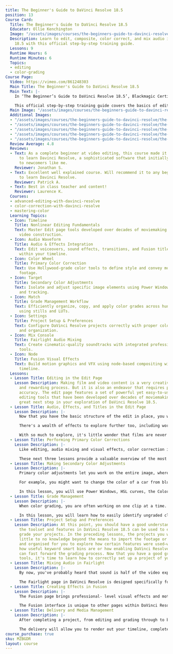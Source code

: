 ```yaml
---
title: The Beginner's Guide to DaVinci Resolve 18.5
position: 13
Course Card:
  Title: The Beginner's Guide to DaVinci Resolve 18.5
  Educator: Ollie Kenchington
  Image: "/assets/images/courses/the-beginners-guide-to-davinci-resolve/the-beginners-guide-to-davinci-resolve.jpg"
  Description: Learn to edit, composite, color correct, and mix audio in DaVinci Resolve
    18.5 with this official step-by-step training guide.
  Lessons: 9
  Runtime Hours: 6
  Runtime Minutes: 6
  Topics:
  - editing
  - color-grading
Course Page:
  Video: https://vimeo.com/861248303
  Main Title: The Beginner's Guide to DaVinci Resolve 18.5
  Main Text: |-
    In ‘The Beginner’s Guide to DaVinci Resolve 18.5’, Blackmagic Certified Trainer, Ollie Kenchington, teaches editors, artists, and students how to edit, composite, color correct, and mix audio in DaVinci Resolve. All you need is a Mac or Windows computer, the free download version of DaVinci Resolve 18.5, and a passion to learn.

    This official step-by-step training guide covers the basics of editing, visual effects, motion graphics, color correction, and audio so you can quickly get to grips with this ubiquitous software. You will learn all you need to take the optional Blackmagic Certified Professional exam, plus Ollie has added in additional content that shines a light on the most exciting new additions in 18.5.
  Main Image: "/assets/images/courses/the-beginners-guide-to-davinci-resolve/the-beginners-guide-to-davinci-resolve-1.jpg"
  Additional Images:
  - "/assets/images/courses/the-beginners-guide-to-davinci-resolve/the-beginners-guide-to-davinci-resolve-2.jpg"
  - "/assets/images/courses/the-beginners-guide-to-davinci-resolve/the-beginners-guide-to-davinci-resolve-3.jpg"
  - "/assets/images/courses/the-beginners-guide-to-davinci-resolve/the-beginners-guide-to-davinci-resolve-4.jpg"
  - "/assets/images/courses/the-beginners-guide-to-davinci-resolve/the-beginners-guide-to-davinci-resolve-5.jpg"
  - "/assets/images/courses/the-beginners-guide-to-davinci-resolve/the-beginners-guide-to-davinci-resolve-6.jpg"
  Review Average: 4.8
  Reviews:
  - Text: As a complete beginner at video editing, this course made it easy and enjoyable
      to learn Davinci Resolve, a sophisticated software that initially looks overwhelming
      to newcomers like me.
    Reviewer: Jonathan S.
  - Text: Excellent well explained course. Will recommend it to any beginner wanting
      to learn Davinci Resolve.
    Reviewer: Patrick A.
  - Text: Best in class teacher and content!
    Reviewer: Laurence K.
  Courses:
  - advanced-editing-with-davinci-resolve
  - color-correction-with-davinci-resolve
  - mastering-color
  Learning Topics:
  - Icon: Timeline
    Title: Nonlinear Editing Fundamentals
    Text: Master Edit page tools developed over decades of moviemaking for precise
      video construction.
  - Icon: Audio Waveform
    Title: Audio & Effects Integration
    Text: Edit voiceovers, sound effects, transitions, and Fusion title templates
      within your timeline.
  - Icon: Color Wheel
    Title: Primary Color Correction
    Text: Use Hollywood-grade color tools to define style and convey mood in your
      footage.
  - Icon: Target
    Title: Secondary Color Adjustments
    Text: Isolate and adjust specific image elements using Power Windows, qualifiers,
      and tracking.
  - Icon: Match
    Title: Grade Management Workflow
    Text: Efficiently organize, copy, and apply color grades across hundreds of clips
      using stills and LUTs.
  - Icon: Settings
    Title: Project Setup & Preferences
    Text: Configure DaVinci Resolve projects correctly with proper color management
      and organization.
  - Icon: Mix Console
    Title: Fairlight Audio Mixing
    Text: Create cinematic-quality soundtracks with integrated professional audio
      tools.
  - Icon: Node
    Title: Fusion Visual Effects
    Text: Build motion graphics and VFX using node-based compositing within your editing
      timeline.
  Lessons:
  - Lesson Title: Editing in the Edit Page
    Lesson Description: Making film and video content is a very creative, exciting,
      and rewarding process. But it is also an endeavor that requires precision and
      accuracy. The edit page features a set of powerful yet easy-to-use nonlinear
      editing tools that have been developed over decades of moviemaking and is a
      great next step in your exploration of DaVinci Resolve 18.5.
  - Lesson Title: Audio, Effects, and Titles in the Edit Page
    Lesson Description: |-
      Now that you have the basic structure of the edit in place, you will learn how to take it to the next level by editing in voiceover and sound effects, and then mixing the audio together using the edit page's audio tools. Then you'll look at refining the timeline further by exploring some tricks that many editors often employ to quickly replace shots, adjust clip playback speed, and change shot size.

      There's a wealth of effects to explore further too, including working with video transitions and filters and the library of Fusion title templates.

      With so much to explore, it's little wonder that films are never really finished; it's just that the filmmakers run out of time or money or both.
  - Lesson Title: Performing Primary Color Corrections
    Lesson Description: |-
      Like editing, audio mixing and visual effects, color correction is an art form that takes time to learn and master. Color is an incredibly powerful creative tool that can define the style and convey the mood of your film. If you give yourself the time to practice and learn, you'll be able to master this exciting skill and create images that look amazing!

      These next three lessons provide a valuable overview of the most important color-correction tools to get you comfortable with how they work. You'll learn about the primary corrector, secondary adjustments, nodes, and even applying DaVinci Resolve FX for special effects. You'll use the same tools that Hollywood's top colorists use to correct and finish the biggest blockbuster films, episodic television shows, and commercials. Experience is key, and with so many controls at your fingertips, these lessons will give you the start you need toward learning this creative skill.
  - Lesson Title: Making Secondary Color Adjustments
    Lesson Description: |-
      Primary color adjustments let you work on the entire image, whereas secondary adjustments let you isolate and work on specific parts of an image.

      For example, you might want to change the color of a car from blue to red without affecting the rest of the shot, add warmth and saturation to an actor's skin, or lower the shine on someone's forehead. DaVinci Resolve features many powerful tools to make these adjustments.

      In this lesson, you will use Power Windows, HSL curves, the Color Warper, and the Qualifier to isolate elements based on their color and shape. You will then use the tracker to follow a moving face and eyes, so your color correction follows them through the shot.
  - Lesson Title: Grade Management
    Lesson Description: |-
      When color grading, you are often working on one clip at a time. Timelines, however, can contain hundreds of clips, each containing their own grade. So, organising and managing the grades is an important process because it ensures that no grade is missed and can save you time. For example, if you have several shots from the same scene, after performing a grade on one shot it could be copied and pasted onto multiple clips in the timeline. You also spend time grading to a specific look that you want. This look may be used repeatedly because grades can be saved, exported, and imported into different projects.

      In this lesson, you will learn how to easily identify ungraded clips, copy and paste grades, save grades using stills, match clips to stills, use and save LUTs, and preview them to help make creative decisions.
  - Lesson Title: Project Setup and Preferences
    Lesson Description: At this point, you should have a good understanding of how
      the toolset and features in DaVinci Resolve 18.5 can be used to edit and color
      grade your projects. In the preceding lessons, the projects you worked on required
      little to no knowledge beyond the means to import the footage or were set up
      and organised for you to explore how certain features were used—whether it was
      how useful keyword smart bins are or how enabling DaVinci Resolve Color Management
      can fast forward the grading process. Now that you have a good grasp of these
      tools, it's time to learn how to correctly set up a project of your own.
  - Lesson Title: Mixing Audio in Fairlight
    Lesson Description: |-
      By now, you've probably heard that sound is half of the video experience. In the words of George Lucas, "Filmmakers should focus on making sure the soundtracks are really the best they can possibly be. Because in terms of an investment, sound is where you get the most bang for your buck."

      The Fairlight page in DaVinci Resolve is designed specifically for audio to accompany pictures, realising cinematic-quality sound for your productions. Most importantly, since it is built right into your editing, grading, and visual effects application, you can freely refine the edit, visual effects, color, and sound mix, right up until the time of your final delivery. That integration is what makes DaVinci Resolve a game changer for filmmakers.
  - Lesson Title: Creating Effects in Fusion
    Lesson Description: |-
      The Fusion page brings professional- level visual effects and motion graphics tools into the timeline of your edit. Whether you are a video editor, colorist, or finishing artist, Fusion offers node-based compositing to any project. And, since the Fusion page is integrated within DaVinci Resolve, there is no need to render out shots and manage projects in multiple applications. As you will soon discover, nodes are a faster way to work than traditional layer-based software when producing intricate shots.

      The Fusion interface is unique to other pages within DaVinci Resolve and while it may take some time to master, once you do you will be treated to an expansive toolkit and able to tackle any problem.
  - Lesson Title: Delivery and Media Management
    Lesson Description: |-
      After completing a project, from editing and grading through to building motion graphics and mastering the audio, there are two final elements to consider: the delivery and the archive.

      The delivery will allow you to render out your timeline, complete with grades, effects, and audio wrapped in a single file of your choosing. Archiving will allow you to save your media and projects so that opening an older project in the future will be easier and not take up too much drive space.
course_purchase: true
sku: MZBGDR
layout: course
---
```


